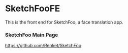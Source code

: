 # SketchFooFE

This is the front end for SketchFoo, a face translation app.

### SketchFoo Main Page
https://github.com/Rehket/SketchFoo
